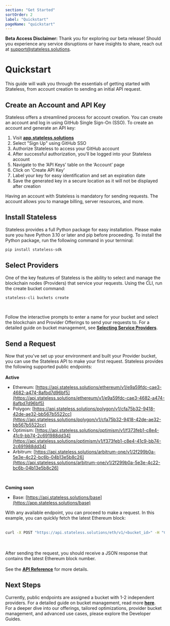```yaml
---
section: "Get Started"
sortOrder: 2
label: "Quickstart"
pageName: "quickstart"
---
```

**Beta Access Disclaimer:** Thank you for exploring our beta release! Should you experience any service disruptions or have insights to share, reach out at support@stateless.solutions.

# Quickstart

This guide will walk you through the essentials of getting started with
Stateless, from account creation to sending an initial API request.

## Create an Account and API Key

Stateless offers a streamlined process for account creation. You can create an
account and log in using GitHub Single Sign-On (SSO). To create an account and generate an API key:

1. Visit [**app.stateless.solutions**](https://app.stateless.solutions)
2. Select "Sign Up" using GitHub SSO
3. Authorize Stateless to access your GitHub account
4. After successful authorization, you'll be logged into your Stateless account
5. Navigate to the ‘API Keys’ table on the ‘Account’ page
6. Click on 'Create API Key'
7. Label your key for easy identification and set an expiration date
8. Save the generated key in a secure location as it will not be displayed after creation

Having an account with Stateless is mandatory for sending requests. The account
allows you to manage billing, server resources, and more.

## Install Stateless

Stateless provides a full Python package for easy installation. Please make sure you have Python 3.10 or later and pip before proceeding. To install the Python package, run the following command in your terminal:

```bash
pip install stateless-sdk
```

## Select Providers
One of the key features of Stateless is the ability to select and manage the blockchain nodes (Providers) that service your requests. Using the CLI, run the create bucket command:
<br>
```bash
stateless-cli buckets create
```
<br>

Follow the interactive prompts to enter a name for your bucket and select the blockchain and Provider Offerings to send your requests to. For a detailed guide on bucket management, see [**Selecting Service Providers**](https://app.stateless.solutions/documentation/selecting-service-providers).

## Send a Request

Now that you've set up your environment and built your Provider bucket, you can use the Stateless API to make
your first request. Stateless provides the following supported public
endpoints:
<br/><br/>
**Active**
- Ethereum: [https://api.stateless.solutions/ethereum/v1/e9a59fdc-cae3-4682-a474-8afbd7d96bf5](https://api.stateless.solutions/ethereum/v1/e9a59fdc-cae3-4682-a474-8afbd7d96bf5)
- Polygon: [https://api.stateless.solutions/polygon/v1/cfa75b32-9418-42de-ae32-bb567b5522cc](https://api.stateless.solutions/polygon/v1/cfa75b32-9418-42de-ae32-bb567b5522cc)
- Optimism: [https://api.stateless.solutions/optimism/v1/f373feb1-c8e4-41c9-bb74-2c691988dd34](https://api.stateless.solutions/optimism/v1/f373feb1-c8e4-41c9-bb74-2c691988dd34)
- Arbitrum: [https://api.stateless.solutions/arbitrum-one/v1/2f299b0a-5e3e-4c22-bc6b-04b13e5b8c26](https://api.stateless.solutions/arbitrum-one/v1/2f299b0a-5e3e-4c22-bc6b-04b13e5b8c26)
<br>

**Coming soon**
- Base: [https://api.stateless.solutions/base](https://app.stateless.solutions/base)

With any available endpoint, you can proceed to make a request. In this
example, you can quickly fetch the latest Ethereum block:
<br/><br/>
```bash
curl -X POST "https://api.stateless.solutions/eth/v1/<bucket_id>" -H "Content-Type: application/json" --data '{"jsonrpc":"2.0","method":"eth_blockNumber","id":1}'
```
<br/><br/>
After sending the request, you should receive a JSON response that contains the
latest Ethereum block number.
<br/><br/>
See the [**API Reference**](https://app.stateless.solutions/apireference) for more details.

## Next Steps
Currently, public endpoints are assigned a bucket with 1-2 independent providers. For a detailed guide on bucket management, read more [**here**](https://app.stateless.solutions/documentation/user-guides/developer-guides/selecting-service-providers).
<br>
For a deeper dive into our offerings, tailored optimizations, provider bucket
management, and advanced use cases, please explore the Developer Guides.
